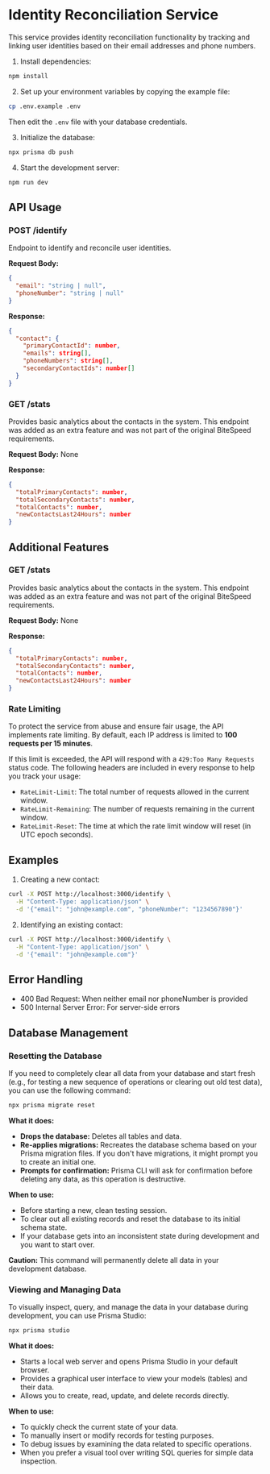 # Identity Reconciliation Service

This service provides identity reconciliation functionality by tracking and linking user identities based on their email addresses and phone numbers.


1. Install dependencies:
```bash
npm install
```

2. Set up your environment variables by copying the example file:
```bash
cp .env.example .env
```
Then edit the `.env` file with your database credentials.

3. Initialize the database:
```bash
npx prisma db push
```

4. Start the development server:
```bash
npm run dev
```

## API Usage

### POST /identify

Endpoint to identify and reconcile user identities.

**Request Body:**
```json
{
  "email": "string | null",
  "phoneNumber": "string | null"
}
```

**Response:**
```json
{
  "contact": {
    "primaryContactId": number,
    "emails": string[],
    "phoneNumbers": string[],
    "secondaryContactIds": number[]
  }
}
```

### GET /stats

Provides basic analytics about the contacts in the system. This endpoint was added as an extra feature and was not part of the original BiteSpeed requirements.

**Request Body:** None

**Response:**
```json
{
  "totalPrimaryContacts": number,
  "totalSecondaryContacts": number,
  "totalContacts": number,
  "newContactsLast24Hours": number
}
```

## Additional Features

### GET /stats

Provides basic analytics about the contacts in the system. This endpoint was added as an extra feature and was not part of the original BiteSpeed requirements.

**Request Body:** None

**Response:**
```json
{
  "totalPrimaryContacts": number,
  "totalSecondaryContacts": number,
  "totalContacts": number,
  "newContactsLast24Hours": number
}
```

### Rate Limiting

To protect the service from abuse and ensure fair usage, the API implements rate limiting. By default, each IP address is limited to **100 requests per 15 minutes**.

If this limit is exceeded, the API will respond with a `429:Too Many Requests` status code. The following headers are included in every response to help you track your usage:
- `RateLimit-Limit`: The total number of requests allowed in the current window.
- `RateLimit-Remaining`: The number of requests remaining in the current window.
- `RateLimit-Reset`: The time at which the rate limit window will reset (in UTC epoch seconds).

## Examples

1. Creating a new contact:
```bash
curl -X POST http://localhost:3000/identify \
  -H "Content-Type: application/json" \
  -d '{"email": "john@example.com", "phoneNumber": "1234567890"}'
```

2. Identifying an existing contact:
```bash
curl -X POST http://localhost:3000/identify \
  -H "Content-Type: application/json" \
  -d '{"email": "john@example.com"}'
```

## Error Handling

- 400 Bad Request: When neither email nor phoneNumber is provided
- 500 Internal Server Error: For server-side errors 

## Database Management

### Resetting the Database

If you need to completely clear all data from your database and start fresh (e.g., for testing a new sequence of operations or clearing out old test data), you can use the following command:

```bash
npx prisma migrate reset
```

**What it does:**
- **Drops the database:** Deletes all tables and data.
- **Re-applies migrations:** Recreates the database schema based on your Prisma migration files. If you don't have migrations, it might prompt you to create an initial one.
- **Prompts for confirmation:** Prisma CLI will ask for confirmation before deleting any data, as this operation is destructive.

**When to use:**
- Before starting a new, clean testing session.
- To clear out all existing records and reset the database to its initial schema state.
- If your database gets into an inconsistent state during development and you want to start over.

**Caution:** This command will permanently delete all data in your development database.

### Viewing and Managing Data

To visually inspect, query, and manage the data in your database during development, you can use Prisma Studio:

```bash
npx prisma studio
```

**What it does:**
- Starts a local web server and opens Prisma Studio in your default browser.
- Provides a graphical user interface to view your models (tables) and their data.
- Allows you to create, read, update, and delete records directly.

**When to use:**
- To quickly check the current state of your data.
- To manually insert or modify records for testing purposes.
- To debug issues by examining the data related to specific operations.
- When you prefer a visual tool over writing SQL queries for simple data inspection. 